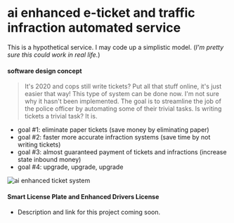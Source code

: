 # ai enhanced e-ticket and traffic infraction automated service

This is a hypothetical service. I may code up a simplistic model. (*I'm pretty sure this could work in real life.*)

#### software design concept 

> It's 2020 and cops still write tickets? Put all that stuff online, it's just easier that way! This type of system can be done now. I'm not sure why it hasn't been implemented. The goal is to streamline the job of the police officer by automating some of their trivial tasks. Is writing tickets a trivial task? It is.

- goal #1: eliminate paper tickets (save money by eliminating paper)
- goal #2: faster more accurate infraction systems (save time by not writing tickets)
- goal #3: almost guaranteed payment of tickets and infractions (increase state inbound money)
- goal #4: upgrade, upgrade, upgrade

![ai enhanced ticket system](https://raw.githubusercontent.com/xpqx/software-design/main/ai_traffic_ticket_automation/files/e_ticket_automation_serv.png)


#### Smart License Plate and Enhanced Drivers License

- Description and link for this project coming soon.
